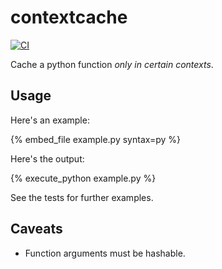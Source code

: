 # contextcache

[![CI](https://github.com/Peter554/contextcache/actions/workflows/ci.yml/badge.svg)](https://github.com/Peter554/contextcache/actions/workflows/ci.yml)

Cache a python function *only in certain contexts*.

## Usage

Here's an example:

{% embed_file example.py syntax=py %}

Here's the output:

{% execute_python example.py %}

See the tests for further examples.

## Caveats

* Function arguments must be hashable.